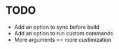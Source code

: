 TODO
====
- Add an option to sync before build
- Add an option to run custom commands
- More arguments == more custimization
